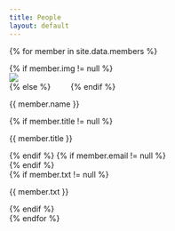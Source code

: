 ```yaml
---
title: People
layout: default
---
```

{% for member in site.data.members %}
<div class="people-card">
    <div class="w3-card-4">
        <div class="w3-row">
            <div class="w3-quarter w3-container w3-center" style="padding: 0">
                {% if member.img != null %}
                <div class="feather"><img src="{{ member.img | prepend:'/images/' | append:'.webp' }}"/></div>
                {% else %}
                <i class="fa fa-user fa-4x" aria-hidden="true" style="margin:1rem"></i>
                {% endif %}
            </div>
            <div class="w3-rest w3-container">
                <p class="name">{{ member.name }}</p>
                <div class="w3-row">
                    {% if member.title != null %}
                    <div class="w3-left w3-container"><p class="title">{{ member.title }}</p></div>
                    {% endif %}
                    {% if member.email != null %}
                    <div class="w3-left w3-container"><a class="email" href="{{ member.email | prepend:'mailto:' }}"><i class="fa fa-envelope"></i></a></div>
                    {% endif %}
                </div>
                {% if member.txt != null %}
                <p>{{ member.txt }}</p>
                {% endif %}
            </div>
        </div>
    </div>
</div>
{% endfor %}